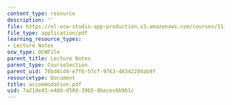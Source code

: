 ```yaml
---
content_type: resource
description: ''
file: https://ol-ocw-studio-app-production.s3.amazonaws.com/courses/11-204-planning-communications-and-digital-media-fall-2004/7a21de43e46bd50d39b58becec6b9b1c_accommodation.pdf
file_type: application/pdf
learning_resource_types:
- Lecture Notes
ocw_type: OCWFile
parent_title: Lecture Notes
parent_type: CourseSection
parent_uid: 78bd4cd4-e7f6-57cf-9763-46342289ab9f
resourcetype: Document
title: accommodation.pdf
uid: 7a21de43-e46b-d50d-39b5-8becec6b9b1c
---
```

